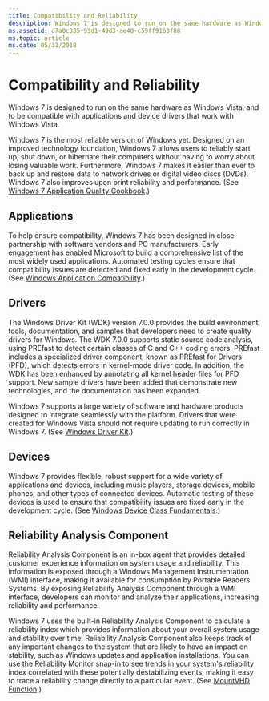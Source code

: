 ```yaml
---
title: Compatibility and Reliability
description: Windows 7 is designed to run on the same hardware as Windows Vista, and to be compatible with applications and device drivers that work with Windows Vista.
ms.assetid: d7a0c335-93d1-49d3-ae40-c59ff9163f88
ms.topic: article
ms.date: 05/31/2018
---
```


# Compatibility and Reliability

Windows 7 is designed to run on the same hardware as Windows Vista, and to be compatible with applications and device drivers that work with Windows Vista.

Windows 7 is the most reliable version of Windows yet. Designed on an improved technology foundation, Windows 7 allows users to reliably start up, shut down, or hibernate their computers without having to worry about losing valuable work. Furthermore, Windows 7 makes it easier than ever to back up and restore data to network drives or digital video discs (DVDs). Windows 7 also improves upon print reliability and performance. (See [Windows 7 Application Quality Cookbook](../win7appqual/windows-7-application-quality-cookbook.md).)

## Applications

To help ensure compatibility, Windows 7 has been designed in close partnership with software vendors and PC manufacturers. Early engagement has enabled Microsoft to build a comprehensive list of the most widely used applications. Automated testing cycles ensure that compatibility issues are detected and fixed early in the development cycle. (See [Windows Application Compatibility](/windows/apps/desktop/).)

## Drivers

The Windows Driver Kit (WDK) version 7.0.0 provides the build environment, tools, documentation, and samples that developers need to create quality drivers for Windows. The WDK 7.0.0 supports static source code analysis, using PREfast to detect certain classes of C and C++ coding errors. PREfast includes a specialized driver component, known as PREfast for Drivers (PFD), which detects errors in kernel-mode driver code. In addition, the WDK has been enhanced by annotating all kernel header files for PFD support. New sample drivers have been added that demonstrate new technologies, and the documentation has been expanded.

Windows 7 supports a large variety of software and hardware products designed to integrate seamlessly with the platform. Drivers that were created for Windows Vista should not require updating to run correctly in Windows 7. (See [Windows Driver Kit](/windows-hardware/drivers/).)

## Devices

Windows 7 provides flexible, robust support for a wide variety of applications and devices, including music players, storage devices, mobile phones, and other types of connected devices. Automatic testing of these devices is used to ensure that compatibility issues are fixed early in the development cycle. (See [Windows Device Class Fundamentals](https://www.microsoft.com/whdc/device/default.mspx).)

## Reliability Analysis Component

Reliability Analysis Component is an in-box agent that provides detailed customer experience information on system usage and reliability. This information is exposed through a Windows Management Instrumentation (WMI) interface, making it available for consumption by Portable Readers Systems. By exposing Reliability Analysis Component through a WMI interface, developers can monitor and analyze their applications, increasing reliability and performance.

Windows 7 uses the built-in Reliability Analysis Component to calculate a reliability index which provides information about your overall system usage and stability over time. Reliability Analysis Component also keeps track of any important changes to the system that are likely to have an impact on stability, such as Windows updates and application installations. You can use the Reliability Monitor snap-in to see trends in your system's reliability index correlated with these potentially destabilizing events, making it easy to trace a reliability change directly to a particular event. (See [MountVHD Function](/previous-versions/windows/desktop/msvs/mountvhd).)

 

 